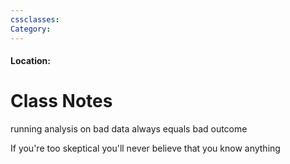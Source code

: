 ```yaml
---
cssclasses: 
Category:
---
```

#### Location: 


# Class Notes
running analysis on bad data always equals bad outcome

If you're too skeptical you'll never believe that you know anything